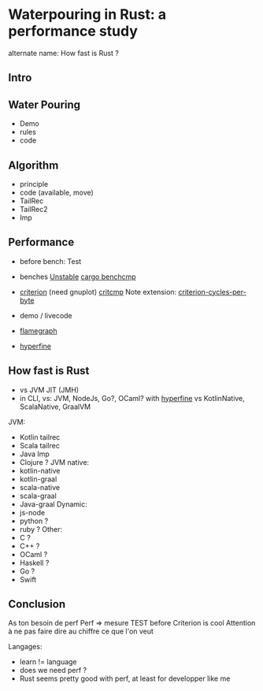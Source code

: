 # Waterpouring in Rust: a performance study

alternate name: How fast is Rust ?

## Intro

## Water Pouring
 
 - Demo
 - rules
 - code
 
## Algorithm

- principle
- code (available, move)
- TailRec
- TailRec2
- Imp

## Performance

- before bench: Test

- benches
 [Unstable](https://doc.rust-lang.org/unstable-book/library-features/test.html#test)
 [cargo benchcmp](https://github.com/BurntSushi/cargo-benchcmp)
 
- [criterion](https://github.com/bheisler/criterion.rs) (need gnuplot)
  [critcmp](https://github.com/BurntSushi/critcmp)
  Note extension: [criterion-cycles-per-byte ](https://gitlab.com/sio4/code/criterion-cycles-per-byte)

- demo / livecode

- [flamegraph](https://github.com/ferrous-systems/flamegraph) 
- [hyperfine](https://github.com/sharkdp/hyperfine) 

## How fast is Rust

- vs JVM JIT (JMH)
- in CLI, vs: JVM, NodeJs, Go?,  OCaml? with [hyperfine](https://github.com/sharkdp/hyperfine)
  vs KotlinNative, ScalaNative, GraalVM
  
JVM:
  - Kotlin tailrec 
  - Scala tailrec 
  - Java Imp 
  - Clojure ?
JVM native: 
  - kotlin-native
  - kotlin-graal
  - scala-native
  - scala-graal
  - Java-graal
Dynamic:
  - js-node
  - python ?
  - ruby ?
Other:
  - C ?
  - C++ ?
  - OCaml ?
  - Haskell ?
  - Go ?
  - Swift
 
## Conclusion

As ton besoin de perf
Perf => mesure
TEST before
Criterion is cool
Attention à ne pas faire dire au chiffre ce que l'on veut

Langages:

- learn != language
- does we need perf ?
- Rust seems pretty good with perf, at least for developper like me
